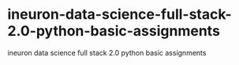 # ineuron-data-science-full-stack-2.0-python-basic-assignments
ineuron data science full stack 2.0 python basic assignments  
